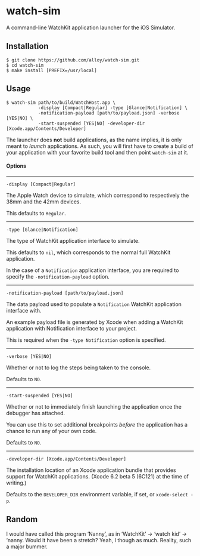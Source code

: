 # watch-sim

A command-line WatchKit application launcher for the iOS Simulator.


## Installation

```
$ git clone https://github.com/alloy/watch-sim.git
$ cd watch-sim
$ make install [PREFIX=/usr/local]
```


## Usage

```
$ watch-sim path/to/build/WatchHost.app \
            -display [Compact|Regular] -type [Glance|Notification] \
            -notification-payload [path/to/payload.json] -verbose [YES|NO] \
            -start-suspended [YES|NO] -developer-dir [Xcode.app/Contents/Developer]
```

The launcher does **not** build applications, as the name implies, it is only meant to _launch_
applications. As such, you will first have to create a build of your application with your favorite
build tool and then point `watch-sim` at it.


#### Options

---------------------------------------------------------------------------------------------------

`-display [Compact|Regular]`

The Apple Watch device to simulate, which correspond to respectively the 38mm and the 42mm devices.

This defaults to `Regular`.

---------------------------------------------------------------------------------------------------

`-type [Glance|Notification]`

The type of WatchKit application interface to simulate.

This defaults to `nil`, which corresponds to the normal full WatchKit application.

In the case of a `Notification` application interface, you are required to specify the
`-notification-payload` option.

---------------------------------------------------------------------------------------------------

`-notification-payload [path/to/payload.json]`

The data payload used to populate a `Notification` WatchKit application interface with.

An example payload file is generated by Xcode when adding a WatchKit application with Notification
interface to your project.

This is required when the `-type Notification` option is specified.

---------------------------------------------------------------------------------------------------

`-verbose [YES|NO]`

Whether or not to log the steps being taken to the console.

Defaults to `NO`.

---------------------------------------------------------------------------------------------------

`-start-suspended [YES|NO]`

Whether or not to immediately finish launching the application once the debugger has attached.

You can use this to set additional breakpoints _before_ the application has a chance to run any of
your own code.

Defaults to `NO`.

---------------------------------------------------------------------------------------------------

`-developer-dir [Xcode.app/Contents/Developer]`

The installation location of an Xcode application bundle that provides support for WatchKit
applications. (Xcode 6.2 beta 5 (6C121) at the time of writing.)

Defaults to the `DEVELOPER_DIR` environment variable, if set, or `xcode-select -p`.


## Random

I would have called this program ‘Nanny’, as in ‘WatchKit’ -> ‘watch kid’ -> ‘nanny. Would it have
been a stretch? Yeah, I though as much. Reality, such a major bummer.
